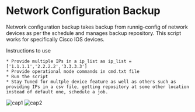 # Network Configuration Backup
Network configuration backup takes backup from runnig-config of network devices as per the schedule and manages backup repository. This script works for specifically Cisco IOS devices.

  Instructions to use
  
    * Provide multiple IPs in a ip_list as ip_list =  ['1.1.1.1','2.2.2.2','3.3.3.3']
    * Provide operational mode commands in cmd.txt file
    * Run the script
    * Stay Tuned for multple device feature as well as others such as providing IPs in a csv file, getting repository at some other location instead of default one, schedule a job.
    
 
 ![cap1](https://user-images.githubusercontent.com/63805419/125161844-409e4d80-e1a2-11eb-9c09-62d86a32f81b.PNG)
 ![cap2](https://user-images.githubusercontent.com/63805419/125161846-4136e400-e1a2-11eb-8b2d-a86ef97fddad.PNG)
